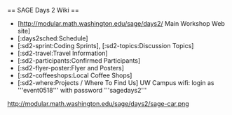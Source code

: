 == SAGE Days 2 Wiki ==
 * [http://modular.math.washington.edu/sage/days2/ Main Workshop Web site]
 * [:days2sched:Schedule]
 * [:sd2-sprint:Coding Sprints], [:sd2-topics:Discussion Topics]
 * [:sd2-travel:Travel Information]
 * [:sd2-participants:Confirmed Participants]
 * [:sd2-flyer-poster:Flyer and Posters]
 * [:sd2-coffeeshops:Local Coffee Shops]
 * [:sd2-where:Projects / Where To Find Us]
UW Campus wifi: login as '''event0518''' with password '''sagedays2'''

http://modular.math.washington.edu/sage/days2/sage-car.png
